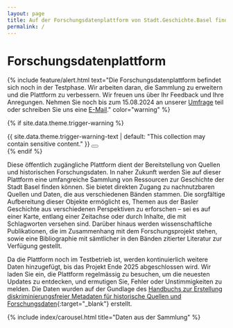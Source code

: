 ```yaml
---
layout: page
title: Auf der Forschungsdatenplattform von Stadt.Geschichte.Basel finden Sie nachnutzbare Quellen und Daten zur Geschichte der Stadt Basel.
permalink: /
---
```


# Forschungsdatenplattform

{% include feature/alert.html text="Die Forschungsdatenplattform befindet sich noch in der Testphase. Wir arbeiten daran, die Sammlung zu erweitern und die Plattform zu verbessern. Wir freuen uns über Ihr Feedback und Ihre Anregungen. Nehmen Sie noch bis zum 15.08.2024 an unserer <a href='https://forms.gle/MPYpYJmYy2mR6qJP6' target=_blank>Umfrage</a> teil oder schreiben Sie uns eine <a href='mailto:info@stadtgeschichtebasel.ch'>E-Mail</a>." color="warning" %}

{% if site.data.theme.trigger-warning %}

<div class="alert alert-danger alert-dismissible fade show" role="alert" id="trigger-warning">
    {{ site.data.theme.trigger-warning-text | default: "This collection may contain sensitive content." }}
    <button type="button" class="btn-close top-50 translate-middle-y" data-bs-dismiss="alert" aria-label="Hinweis ausblenden"></button>
</div>
{% endif %}

Diese öffentlich zugängliche Plattform dient der Bereitstellung von Quellen und historischen Forschungsdaten. In naher Zukunft werden Sie auf dieser Plattform eine umfangreiche Sammlung von Ressourcen zur Geschichte der Stadt Basel finden können. Sie bietet direkten Zugang zu nachnutzbaren Quellen und Daten, die aus verschiedenen Bänden stammen. Die sorgfältige Aufbereitung dieser Objekte ermöglicht es, Themen aus der Basler Geschichte aus verschiedenen Perspektiven zu erforschen – sei es auf einer Karte, entlang einer Zeitachse oder durch Inhalte, die mit Schlagworten versehen sind. Darüber hinaus werden wissenschaftliche Publikationen, die im Zusammenhang mit dem Forschungsprojekt stehen, sowie eine Bibliographie mit sämtlicher in den Bänden zitierter Literatur zur Verfügung gestellt.

Da die Plattform noch im Testbetrieb ist, werden kontinuierlich weitere Daten hinzugefügt, bis das Projekt Ende 2025 abgeschlossen wird. Wir laden Sie ein, die Plattform regelmässig zu besuchen, um die neuesten Updates zu entdecken, und ermutigen Sie, Fehler oder Unstimmigkeiten zu melden. Die Daten wurden auf der Gundlage des [Handbuchs zur Erstellung diskriminierungsfreier Metadaten für historische Quellen und Forschungsdaten](https://maehr.github.io/diskriminierungsfreie-metadaten/){:target="\_blank"} erstellt.

{% include index/carousel.html title="Daten aus der Sammlung" %}
